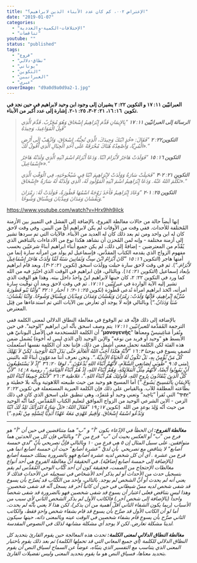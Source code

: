 ```yaml
---
title: "الإعتراض ٠٠٢، كم كان عدد الأبناء الذين لابراهيم؟"
date: "2019-01-07"
categories: 
  - "الإختلافات-الكمية-والعددية"
  - "تناقضات"
youtube: ""
status: "published"
tags: 
  - "فروع"
  - "نطاق-دلالي"
  - "يوناني"
  - "التكوين"
  - "العبرانيين"
  - "عبري"
coverImage: "d9a0d9a0d9a2-1.jpg"
---
```


**العبرانيّين ١١: ١٧ و التكوين ٢٢: ٢ يشيران إلى وجود ابن وحيد لابراهيم في حين نجد في تكوين  ١٦: ١٦، ٢١: ٢-٣، ٢٥: ١-٢. إشارة إلى عدد أكبر من الأبناء.**

> _**الرسالة إلى العبرانيّين ١١**: **١٧** ”بِالإِيمَانِ قَدَّمَ إِبْرَاهِيمُ إِسْحَاقَ وَهُوَ مُجَرَّبٌ. قَدَّمَ الَّذِي قَبِلَ الْمَوَاعِيدَ، وَحِيدَهُ“_
> 
> _**التكوين٢٢**: **٢** ”فَقَالَ: «خُذِ ابْنَكَ وَحِيدَكَ، الَّذِي تُحِبُّهُ، إِسْحَاقَ، وَاذْهَبْ إِلَى أَرْضِ الْمُرِيَّا، وَأَصْعِدْهُ هُنَاكَ مُحْرَقَةً عَلَى أَحَدِ الْجِبَالِ الَّذِي أَقُولُ لَكَ».“_
> 
> _**التكوين ١٦**: **١٥** ”فَوَلَدَتْ هَاجَرُ لأَبْرَامَ ابْنًا. وَدَعَا أَبْرَامُ اسْمَ ابْنِهِ الَّذِي وَلَدَتْهُ هَاجَرُ «إِسْمَاعِيلَ».“_
> 
> _**التكوين ٢١**: **٢**\-**٣** ”فَحَبِلَتْ سَارَةُ وَوَلَدَتْ لإِبْرَاهِيمَ ابْنًا فِي شَيْخُوخَتِهِ، فِي الْوَقْتِ الَّذِي تَكَلَّمَ اللهُ عَنْهُ. وَدَعَا إِبْرَاهِيمُ اسْمَ ابْنِهِ الْمَوْلُودِ لَهُ، الَّذِي وَلَدَتْهُ لَهُ سَارَةُ «إِسْحَاقَ».“_
> 
> _**التكوين ٢٥**: **١**\-**٢** ”وَعَادَ إِبْرَاهِيمُ فَأَخَذَ زَوْجَةً اسْمُهَا قَطُورَةُ، فَوَلَدَتْ لَهُ: زِمْرَانَ وَيَقْشَانَ وَمَدَانَ وَمِدْيَانَ وَيِشْبَاقَ وَشُوحًا.“_

https://www.youtube.com/watch?v=Hrx9hh9ilck

إنها أيضاً حالة من حالات مغالطة الفروع، بالإضافة إلى الفشل في التمييز بين الأزمنة المُختلفة للأحداث. ففي وقت من الأوقات لم يكن لابراهيم أيٌّ من البنين. وفي وقت لاحق كان له ابن واحد ومن ثم بعد ذلك كان له العديد من الأبناء. فالآيات التي تم سردها تشير إلى أزمنة مختلفة - وإنه لمن المُحزن أن نشاهد هكذا نوع من الادعاءات بالتناقض الذي يُقّدَّم من المعترضين - إضافةً إلى ذلك، لم يكن جميع أبناء ابراهيم أبناءً شرعيّين بحسب مفهوم الزواج الذي يقدمه الكتاب المقدَّس، فإسماعيل لم يولد من امرأته سارة إنما من أمتها هاجر (_التكوين ١٦: ١٥ ”كَانَ أَبْرَامُ ابْنَ سِتٍّ وَثَمَانِينَ سَنَةً لَمَّا وَلَدَتْ هَاجَرُ إِسْمَاعِيلَ لأَبْرَامَ.“_). ثم في وقت لاحق سارة حبلت ووَلَدَت اسحق (_تكوين ٢١: ٢-٣_). وبعد قام ابراهيم بإبعاد إسماعيل (_التكوين ٢١: ١٤_). وبالتالي، فإن ابراهيم في الوقت الذي اختُبِرَ فيه من الله كما ورد في التكوين ٢٢: ٢، كان حينها لابراهيم ابنٌ واحدُ داخل بيته. وهذا هو الوقت الذي تشير إليه الآية الواردة في _عبرانيّين ١١: ١٧_. ثم في وقت لاحق وبعد أن توفّيت سارة امرأته، اتّخذ ابراهيم امرأة تُدعى قَطُّورَة (_تكوين ٢٥: ١-٢؛ ١ أخبار ١: ٣٢ ”وَأَمَّا بَنُو قَطُورَةَ سُرِّيَّةِ إِبْراهِيمَ، فَإِنَّهَا وَلَدَتْ: زِمْرَانَ وَيَقْشَانَ وَمَدَانَ وَمِدْيَانَ وَيِشْبَاقَ وَشُوحًا. وَابْنَا يَقْشَانَ: شَبَا وَدَدَانُ.“_) وبالتالي فإنه لا يوجد أي تعارض بين الآيات التي تم استدعاءها من قِبَل المعترض.

بالإضافة إلى ذلك فإنَّه قد تم الوقوع في مغالطة النطاق الدلالي لمعنى الكلمة ففي الترجمة المُقدَّمة _للعبرانيّين ١١: ١٧_ يتم وصف اسحق بأنَّه ابن ابراهيم ”الوحيد“. في حين أن الكلمة المُستخدمة في الأصل اليونانيّ هي ”**μονογενής**“ وتُقرأ مَناغِينيسْ ومعناها الأبسط هو ”وحيد أو فريد من نوعه“ والإبن الوحيد (أي الذي ليس له أُخوة) يُشمل ضمن هذه الفئة لكن الكلمة تحمل معنى أشمل من ذلك، فإننا نجد أن الكلمة نفسها استُعملَت لتصف يسوع في _يوحنا ٣: ١٦ ”لأَنَّهُ هكَذَا أَحَبَّ اللهُ الْعَالَمَ حَتَّى بَذَلَ ابْنَهُ الْوَحِيدَ، لِكَيْ لاَ يَهْلِكَ كُلُّ مَنْ يُؤْمِنُ بِهِ، بَلْ تَكُونُ لَهُ الْحَيَاةُ الأَبَدِيَّةُ.“_. ونحن نعرف أننا مدعوّون أبناءً لله بالتبني (_متى ٥: ٩ ”طُوبَى لِصَانِعِي السَّلاَمِ، لأَنَّهُمْ أَبْنَاءَ اللهِ يُدْعَوْنَ.“، لوقا ٢٠: ٣٦ ”إِذْ لاَ يَسْتَطِيعُونَ أَنْ يَمُوتُوا أَيْضًا، لأَنَّهُمْ مِثْلُ الْمَلاَئِكَةِ، وَهُمْ أَبْنَاءُ اللهِ، إِذْ هُمْ أَبْنَاءُ الْقِيَامَةِ.“، رومية ٨: ١٤ ”لأَنَّ كُلَّ الَّذِينَ يَنْقَادُونَ بِرُوحِ اللهِ، فَأُولئِكَ هُمْ أَبْنَاءُ اللهِ.“، غلاطية ٣: ٢٦ ”لأَنَّكُمْ جَمِيعًا أَبْنَاءُ اللهِ بِالإِيمَانِ بِالْمَسِيحِ يَسُوعَ.“_) أما المسيح هو وحيد من حيث طبيعته اللاهوتية وبأنَّه بلا خطيئة و بطاعته المطلقة للآب. وبالقياس على ذلك فإن الكلمة العبرية المستعملة في _تكوين ٢٢: ٢_ ”**יְחִֽידְ**“ التي تُقرأ ”يَاخِيد“ وتعني وحيد أو مُتفرِّد، وهي تنطبق على اسحق الذي كان في ذلك الزمن - الابن الشرعي الوحيد من الزواج الموافق لتعليم الكتاب المُقدَّس. كما أنَّه الوحيد من حيث أنّه وُلِدَ بوعدٍ من الله  (_تكوين ١٧: ١٩ ”فَقَالَ اللهُ: «بَلْ سَارَةُ امْرَأَتُكَ تَلِدُ لَكَ ابْنًا وَتَدْعُو اسْمَهُ إِسْحَاقَ. وَأُقِيمُ عَهْدِي مَعَهُ عَهْدًا أَبَدِيًّا لِنَسْلِهِ مِنْ بَعْدِهِ.“_)

* * *

_**مغالطة الفروع:** ان الخطأ في الإدّعاء بكون ”أ“ و ”ب“ هما متناقضين في حين أن ”أ“ هو فرع من ”ب“ أو العكس بحيث أن ”ب“ فرع من ”أ“ وبالتالي فإن كل من الحدثين هما متوافقين. على سبيل المثال إن ٥ هي فرع من ١٠ وبالتالي فإنَّ تصريحي بأنّ ”لدي خمسة أصابع“ لا يتناقض مع تصريحي  بأن لديَّ ”عشرة أصابع“ حيث أن خمسة أصابع انما هي فرع من عشرة . أي أن كل شخص لديه عشرة أصابع فهو بالضرورة يمتلك خمسة أصابع (بالإضافة إلى خمسة أصابع إضافيّة). في الحقيقة أنَّ مغالطة الفروع هي أحد أنواع مغالطات الإحتجاج من الصمت، فحقيقة كون أن أحد كُتَّاب الوحي المُقدَّس لم يقم بتسجيل حدث من الأحداث أو لم يذكر أحد الأشخاص في تسجيله عن الأحداث فذلك لا يعني أنه لم يحدث أو أنَّ الشخص لم يوجد. بالتالي، واحد من الكُتَّاب قد يُصرّح بأن يسوع قد شفى شخص لديه مسّ شيطاني في حين أن كاتباً آخر قد يسجل أنَّه قد شفى شخصين. وهذا ليس بتناقض فعلى اعتبار أن يسوع قد شفى شخصين فهو بالضرورة قد شفى شخصاً واحداً (بالإضافة إلى شخص آخر.) فالكاتب الأول لم يذكر الشخص الثاني لأي سبب من الأسباب (ربما يكون الشفاء الثاني أقلّ أهمية من أن يذكر)، لكن هذا لا يعني بأنَّه لم يحدث. أما لو أن الكاتب الأول قد صرَّح بأن يسوع قد قام بشفاء شخص واحدٍ فقط، والكاتب الثاني صرَّح بأن يسوع قام بشفاء شخصين في الوقت عينه وبالمعنى ذاته، حينها سيكون لدينا مشكلة تعارض. لكن لا يوجد أي مشكلة مشابهة لذلك في النصوص المقدسة._

_**مغالطة النطاق الدلالي لمعنى الكلمة:** تحدث هذه المعالجة حين يقوم القارئ بتحديد كل النطاق الدلالي للكلمة (أي جميع المعاني التي قد تحملها الكلمة) ثم بعد ذلك يقوم باختيار المعنى الذي يتناسب مع التفسير الذي يتبنّاه، عوضاً عن السماح لسياق النص أن يقوم بتحديد معناها، فسياق النص هو ما يقوم بتحديد المعنى وليس تفضيلات القارئ._
